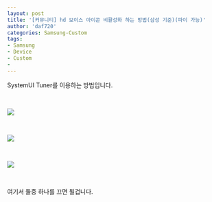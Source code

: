 ```yaml
---
layout: post
title: '[커뮤니티] hd 보이스 아이콘 비활성화 하는 방법(삼성 기준)(파이 가능)'
author: 'daf720'
categories: Samsung-Custom
tags:
- Samsung
- Device
- Custom
-
---
```



<script> location.href='https://cafe.naver.com/develoid/845016' ; </script>

<p>SystemUI Tuner를 이용하는 방법입니다.</p>
<p>&nbsp;</p>
<p><img src="https://cafeptthumb-phinf.pstatic.net/MjAxOTAxMThfMjU3/MDAxNTQ3ODEzMDMzMDI4.hg0VFMr1YfeeXPzQw2u9NXo-fUnU4fwINTqo2doZzJkg.z6UoUxUTEdGkJeJZmxtczyqq61H0PG1i-8k2r7q-PGog.JPEG.cbm852/Screenshot_20190118-210136_SystemUI_Tuner.jpg?type=w740"></p>
<p>&nbsp;</p>
<img src="https://cafeptthumb-phinf.pstatic.net/MjAxOTAxMThfNTAg/MDAxNTQ3ODEzMDM3NjE5.EUuusW_S2pWQS5oa933Zd5cl4kEToNg5ZLfQWom0cbEg.u1rTyVQ29JqYlbPPYAyhLTWyBVYslACdsfvecMJYHMUg.JPEG.cbm852/Screenshot_20190118-210148_SystemUI_Tuner.jpg?type=w740"><p>&nbsp;</p>
<img src="https://cafeptthumb-phinf.pstatic.net/MjAxOTAxMThfMzMg/MDAxNTQ3ODEzMDQxMjcy.7nGq0NaVP4l72XZFQ73yS5Uzm7iCG96vq0_MFlKAkCQg.aihGokvt3q6mRXACIMOMV08xX4UsbS0JstRtChp_mVcg.JPEG.cbm852/Screenshot_20190118-210208_SystemUI_Tuner.jpg?type=w740"><p>&nbsp;</p>
여기서 둘중 하나를 끄면 될겁니다.<p>&nbsp;</p>
